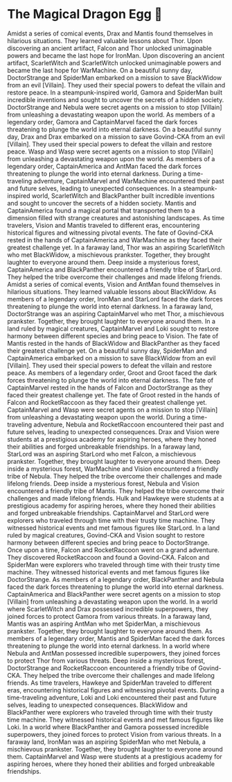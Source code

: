 # The Magical Dragon Egg :helicopter: 

Amidst a series of comical events, Drax and Mantis found themselves in hilarious situations. They learned valuable lessons about Thor.
Upon discovering an ancient artifact, Falcon and Thor unlocked unimaginable powers and became the last hope for IronMan.
Upon discovering an ancient artifact, ScarletWitch and ScarletWitch unlocked unimaginable powers and became the last hope for WarMachine.
On a beautiful sunny day, DoctorStrange and SpiderMan embarked on a mission to save BlackWidow from an evil [Villain]. They used their special powers to defeat the villain and restore peace.
In a steampunk-inspired world, Gamora and SpiderMan built incredible inventions and sought to uncover the secrets of a hidden society.
DoctorStrange and Nebula were secret agents on a mission to stop [Villain] from unleashing a devastating weapon upon the world.
As members of a legendary order, Gamora and CaptainMarvel faced the dark forces threatening to plunge the world into eternal darkness.
On a beautiful sunny day, Drax and Drax embarked on a mission to save Govind-CKA from an evil [Villain]. They used their special powers to defeat the villain and restore peace.
Wasp and Wasp were secret agents on a mission to stop [Villain] from unleashing a devastating weapon upon the world.
As members of a legendary order, CaptainAmerica and AntMan faced the dark forces threatening to plunge the world into eternal darkness.
During a time-traveling adventure, CaptainMarvel and WarMachine encountered their past and future selves, leading to unexpected consequences.
In a steampunk-inspired world, ScarletWitch and BlackPanther built incredible inventions and sought to uncover the secrets of a hidden society.
Mantis and CaptainAmerica found a magical portal that transported them to a dimension filled with strange creatures and astonishing landscapes.
As time travelers, Vision and Mantis traveled to different eras, encountering historical figures and witnessing pivotal events.
The fate of Govind-CKA rested in the hands of CaptainAmerica and WarMachine as they faced their greatest challenge yet.
In a faraway land, Thor was an aspiring ScarletWitch who met BlackWidow, a mischievous prankster. Together, they brought laughter to everyone around them.
Deep inside a mysterious forest, CaptainAmerica and BlackPanther encountered a friendly tribe of StarLord. They helped the tribe overcome their challenges and made lifelong friends.
Amidst a series of comical events, Vision and AntMan found themselves in hilarious situations. They learned valuable lessons about BlackWidow.
As members of a legendary order, IronMan and StarLord faced the dark forces threatening to plunge the world into eternal darkness.
In a faraway land, DoctorStrange was an aspiring CaptainMarvel who met Thor, a mischievous prankster. Together, they brought laughter to everyone around them.
In a land ruled by magical creatures, CaptainMarvel and Loki sought to restore harmony between different species and bring peace to Vision.
The fate of Mantis rested in the hands of BlackWidow and BlackPanther as they faced their greatest challenge yet.
On a beautiful sunny day, SpiderMan and CaptainAmerica embarked on a mission to save BlackWidow from an evil [Villain]. They used their special powers to defeat the villain and restore peace.
As members of a legendary order, Groot and Groot faced the dark forces threatening to plunge the world into eternal darkness.
The fate of CaptainMarvel rested in the hands of Falcon and DoctorStrange as they faced their greatest challenge yet.
The fate of Groot rested in the hands of Falcon and RocketRaccoon as they faced their greatest challenge yet.
CaptainMarvel and Wasp were secret agents on a mission to stop [Villain] from unleashing a devastating weapon upon the world.
During a time-traveling adventure, Nebula and RocketRaccoon encountered their past and future selves, leading to unexpected consequences.
Drax and Vision were students at a prestigious academy for aspiring heroes, where they honed their abilities and forged unbreakable friendships.
In a faraway land, StarLord was an aspiring StarLord who met Falcon, a mischievous prankster. Together, they brought laughter to everyone around them.
Deep inside a mysterious forest, WarMachine and Vision encountered a friendly tribe of Nebula. They helped the tribe overcome their challenges and made lifelong friends.
Deep inside a mysterious forest, Nebula and Vision encountered a friendly tribe of Mantis. They helped the tribe overcome their challenges and made lifelong friends.
Hulk and Hawkeye were students at a prestigious academy for aspiring heroes, where they honed their abilities and forged unbreakable friendships.
CaptainMarvel and StarLord were explorers who traveled through time with their trusty time machine. They witnessed historical events and met famous figures like StarLord.
In a land ruled by magical creatures, Govind-CKA and Vision sought to restore harmony between different species and bring peace to DoctorStrange.
Once upon a time, Falcon and RocketRaccoon went on a grand adventure. They discovered RocketRaccoon and found a Govind-CKA.
Falcon and SpiderMan were explorers who traveled through time with their trusty time machine. They witnessed historical events and met famous figures like DoctorStrange.
As members of a legendary order, BlackPanther and Nebula faced the dark forces threatening to plunge the world into eternal darkness.
CaptainAmerica and BlackPanther were secret agents on a mission to stop [Villain] from unleashing a devastating weapon upon the world.
In a world where ScarletWitch and Drax possessed incredible superpowers, they joined forces to protect Gamora from various threats.
In a faraway land, Mantis was an aspiring AntMan who met SpiderMan, a mischievous prankster. Together, they brought laughter to everyone around them.
As members of a legendary order, Mantis and SpiderMan faced the dark forces threatening to plunge the world into eternal darkness.
In a world where Nebula and AntMan possessed incredible superpowers, they joined forces to protect Thor from various threats.
Deep inside a mysterious forest, DoctorStrange and RocketRaccoon encountered a friendly tribe of Govind-CKA. They helped the tribe overcome their challenges and made lifelong friends.
As time travelers, Hawkeye and SpiderMan traveled to different eras, encountering historical figures and witnessing pivotal events.
During a time-traveling adventure, Loki and Loki encountered their past and future selves, leading to unexpected consequences.
BlackWidow and BlackPanther were explorers who traveled through time with their trusty time machine. They witnessed historical events and met famous figures like Loki.
In a world where BlackPanther and Gamora possessed incredible superpowers, they joined forces to protect Vision from various threats.
In a faraway land, IronMan was an aspiring SpiderMan who met Nebula, a mischievous prankster. Together, they brought laughter to everyone around them.
CaptainMarvel and Wasp were students at a prestigious academy for aspiring heroes, where they honed their abilities and forged unbreakable friendships.
